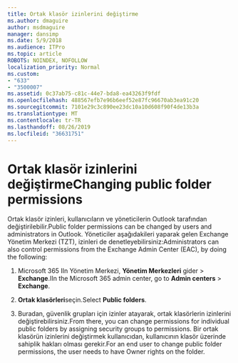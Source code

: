 ```yaml
---
title: Ortak klasör izinlerini değiştirme
ms.author: dmaguire
author: msdmaguire
manager: dansimp
ms.date: 5/9/2018
ms.audience: ITPro
ms.topic: article
ROBOTS: NOINDEX, NOFOLLOW
localization_priority: Normal
ms.custom:
- "633"
- "3500007"
ms.assetid: 0c37ab75-c81c-44e7-bda8-ea43263f9fdf
ms.openlocfilehash: 488567efb7e96b6eef52e87fc96670ab3ea91c20
ms.sourcegitcommit: 7101e29c3c890ee23dc10a10d608f90f4de13b3a
ms.translationtype: MT
ms.contentlocale: tr-TR
ms.lasthandoff: 08/26/2019
ms.locfileid: "36631751"
---
```

# <a name="changing-public-folder-permissions"></a><span data-ttu-id="94b41-102">Ortak klasör izinlerini değiştirme</span><span class="sxs-lookup"><span data-stu-id="94b41-102">Changing public folder permissions</span></span>

<span data-ttu-id="94b41-103">Ortak klasör izinleri, kullanıcıların ve yöneticilerin Outlook tarafından değiştirilebilir.</span><span class="sxs-lookup"><span data-stu-id="94b41-103">Public folder permissions can be changed by users and administrators in Outlook.</span></span> <span data-ttu-id="94b41-104">Yöneticiler aşağıdakileri yaparak gelen Exchange Yönetim Merkezi (TZT), izinleri de denetleyebilirsiniz:</span><span class="sxs-lookup"><span data-stu-id="94b41-104">Administrators can also control permissions from the Exchange Admin Center (EAC), by doing the following:</span></span>
  
1. <span data-ttu-id="94b41-105">Microsoft 365 IIn Yönetim Merkezi, **Yönetim Merkezleri** gider \> **Exchange**.</span><span class="sxs-lookup"><span data-stu-id="94b41-105">IIn the Microsoft 365 admin center, go to **Admin centers** \> **Exchange**.</span></span>

2. <span data-ttu-id="94b41-106">**Ortak klasörleri**seçin.</span><span class="sxs-lookup"><span data-stu-id="94b41-106">Select **Public folders**.</span></span>

3. <span data-ttu-id="94b41-107">Buradan, güvenlik grupları için izinler atayarak, ortak klasörlerin izinlerini değiştirebilirsiniz.</span><span class="sxs-lookup"><span data-stu-id="94b41-107">From there, you can change permissions for individual public folders by assigning security groups to permissions.</span></span> <span data-ttu-id="94b41-108">Bir ortak klasörün izinlerini değiştirmek kullanıcıdan, kullanıcının klasör üzerinde sahiplik hakları olması gerekir.</span><span class="sxs-lookup"><span data-stu-id="94b41-108">For an end user to change public folder permissions, the user needs to have Owner rights on the folder.</span></span>
